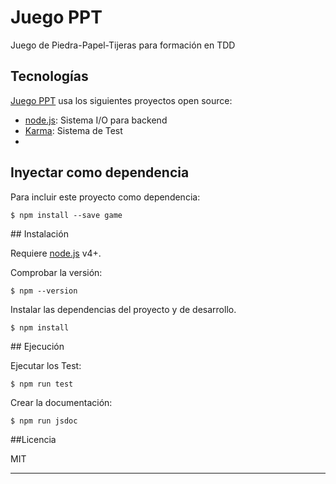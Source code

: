 # Juego PPT 

Juego de Piedra-Papel-Tijeras para formación en TDD

## Tecnologías

[Juego PPT] usa los siguientes proyectos open source:

* [node.js]: Sistema I/O para backend
* [Karma]: Sistema de Test
* [jsdoc]: Documentación

## Inyectar como dependencia

Para incluir este proyecto como dependencia:

    $ npm install --save game

## Instalación

Requiere [node.js] v4+. 

Comprobar la versión:

    $ npm --version

Instalar las dependencias del proyecto y de desarrollo.

    $ npm install

## Ejecución

Ejecutar los Test:
    
    $ npm run test

Crear la documentación:
    
    $ npm run jsdoc

##Licencia

MIT

----

[//]: # (These are reference links used in the body)
   [Juego PPT]:<#>
   [node.js]: <http://nodejs.org>
   [Karma]: <https://karma-runner.github.io>
   [jsdoc]: <http://usejsdoc.org/>
